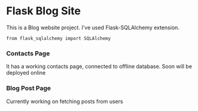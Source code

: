 # Flask Blog Site
This is a Blog website project.
I've used Flask-SQLAlchemy extension.

`from flask_sqlalchemy import SQLAlchemy`

### Contacts Page
It has a working contacts page, connected to offline database. Soon will be deployed online

### Blog Post Page
Currently working on fetching posts from users